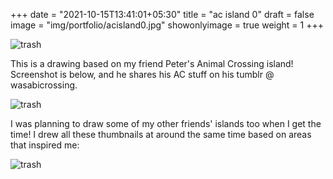 +++
date = "2021-10-15T13:41:01+05:30"
title = "ac island 0"
draft = false
image = "img/portfolio/acisland0.jpg"
showonlyimage = true
weight = 1
+++

![trash](/img/portfolio/acisland0.jpg)

This is a drawing based on my friend Peter's Animal Crossing island! Screenshot is below, and he shares his AC stuff on his tumblr @ wasabicrossing.

![trash](/img/extra/ptr0.jpg)

I was planning to draw some of my other friends' islands too when I get the time! I drew all these thumbnails at around the same time based on areas that inspired me:

![trash](/img/extra/acisland0_ex0.jpg)
